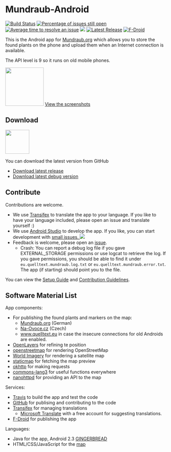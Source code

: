 Mundraub-Android
================

[![Build Status](https://travis-ci.org/niccokunzmann/mundraub-android.svg?branch=master)][travis]
[![Percentage of issues still open](http://isitmaintained.com/badge/open/niccokunzmann/mundraub-android.svg)](http://isitmaintained.com/project/niccokunzmann/mundraub-android "Percentage of issues still open")
[![Average time to resolve an issue](http://isitmaintained.com/badge/resolution/niccokunzmann/mundraub-android.svg)](http://isitmaintained.com/project/niccokunzmann/mundraub-android "Average time to resolve an issue")
[![][first-issues-image]][first-issues]
[![Latest Release](https://img.shields.io/github/release/niccokunzmann/mundraub-android.svg?logo=github)][releases]
[![F-Droid](https://img.shields.io/f-droid/v/eu.quelltext.mundraub.svg)][fdroid]

This is the Android app for [Mundraub.org] which allows you to store the found
plants on the phone and upload them when an Internet connection is available.

The API level is 9 so it runs on old mobile phones.

[<img src="docs/images/link-to-screenshots.png" height="120"/>][screenshots]
[View the screenshots][screenshots]

Download
--------

[<img src="https://f-droid.org/badge/get-it-on.png" height="75">][fdroid]

You can download the latest version from GitHub
- [Download latest release](https://niccokunzmann.github.io/download_latest/mundraub-release-unsigned.apk)
- [Download latest debug version](https://niccokunzmann.github.io/download_latest/mundraub-release-unsigned.apk)

Contribute
----------

Contributions are welcome.

- We use [Transifex][tx] to translate the app to your language.
  If you like to have your language included, please open an issue and translate yourself :)
- We use [Android Studio] to develop the app. If you like, you can start development with [small issues. ![][first-issues-image]][first-issues]
- Feedback is welcome, please open an [issue][issues].
  - Crash: You can report a debug log file if you gave EXTERNAL_STORAGE permissions or use logcat to retrieve the log.
    If you gave permissions, you should be able to find it under `eu.quelltext.mundraub.log.txt`
    or `eu.quelltext.mundraub.error.txt`.
    The app (if starting) should point you to the file.

You can view the [Setup Guide][setup] and [Contribution Guidelines].

Software Material List
----------------------

App components:

- For publishing the found plants and markers on the map:
    - [Mundraub.org] (German)
    - [Na-Ovoce.cz] (Czech)
    - www.quelltext.eu in case the insecure connections for old Androids are enabled.
- [OpenLayers] for refining te position
- [openstreetmap] for rendering OpenStreetMap
- [World Imagery] for rendering a satellite map
- [staticmap] for fetching the map preview
- [okhttp] for making requests
- [commons-lang3] for useful functions everywhere
- [nanohttpd] for providing an API to the map

Services:

- [Travis][travis] to build the app and test the code
- [GitHub] for publising and contributing to the code
- [Transifex][tx] for managing translations
    - [Microsoft Translate] with a free account for suggesting translations. 
- [F-Droid][fdroid] for publishing the app

Languages:

- Java for the app, Android 2.3 [GINGERBREAD]
- HTML/CSS/JavaScript for the [map]

[Mundraub.org]: https://mundraub.org
[OpenLayers]: https://dev.openlayers.org
[staticmap]: http://staticmap.openstreetmap.de
[okhttp]: https://github.com/square/okhttp/
[commons-lang3]: https://commons.apache.org/proper/commons-lang/
[travis]: https://travis-ci.org/niccokunzmann/mundraub-android
[openstreetmap]: https://openstreetmap.org
[GitHub]: https://github.com/niccokunzmann/mundraub-android
[World Imagery]: https://services.arcgisonline.com/ArcGIS/rest/services/World_Imagery/MapServer/
[GINGERBREAD]: https://developer.android.com/guide/topics/manifest/uses-sdk-element#ApiLevels
[map]: https://rawgit.com/niccokunzmann/mundraub-android/master/app/src/main/assets/map/examples/fullScreen.html
[issues]: https://github.com/niccokunzmann/mundraub-android/issues
[tx]: https://www.transifex.com/mundraub-android/mundraub-android-app/
[setup]: docs/setup.md
[screenshots]: docs/usage.md#readme
[fdroid]: https://f-droid.org/en/packages/eu.quelltext.mundraub/
[Android Studio]: https://developer.android.com/studio/
[releases]: https://github.com/niccokunzmann/mundraub-android/releases
[Contribution Guidelines]: CONTRIBUTING.md
[nanohttpd]: http://nanohttpd.org/
[first-issues]: https://github.com/niccokunzmann/mundraub-android/issues?q=is%3Aissue+is%3Aopen+label%3A%22good+first+issue%22
[first-issues-image]: https://img.shields.io/github/issues/niccokunzmann/mundraub-android/good%20first%20issue.svg?label=good%20first%20issues
[Microsoft Translate]: https://portal.azure.com/#@niccokunzmannlive.onmicrosoft.com/resource/subscriptions/7ad79494-1d19-43e4-8f0c-59d1a34c5711/resourcegroups/Mundraub-Android-Resource-Group/providers/Microsoft.CognitiveServices/accounts/Mundraub-Android-Translations/quickstart
[Na-Ovoce.cz]: https://na-ovoce.cz/

